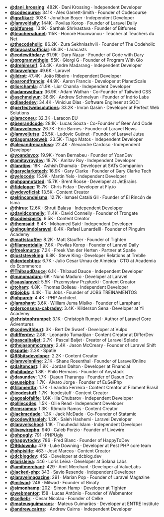 - **[@dani_krossing](https://www.youtube.com/@dani_krossing)**: 482K ‧ Dani Krossing ‧ Independent Developer
- **[@codecourse](https://www.youtube.com/@codecourse)**: 341K ‧ Alex Garrett-Smith ‧ Founder of Codecourse
- **[@grafikart](https://www.youtube.com/@grafikart)**: 303K ‧ Jonathan Boyer ‧ Independent Developer
- **[@laraveldaily](https://www.youtube.com/@laraveldaily)**: 144K ‧ Povilas Korop ‧ Founder of Laravel Daily
- **[@bitfumes](https://www.youtube.com/@bitfumes)**: 134K ‧ Sarthak Shrivastava ‧ Founder of Bitfumes
- **[@teachersdunet](https://www.youtube.com/@teachersdunet)**: 115K ‧ Honoré Hounwanou ‧ Teacher at Teachers du Net
- **[@thecodeholic](https://www.youtube.com/@thecodeholic)**: 86.2K ‧ Zura Sekhniashvili ‧ Founder of The Codeholic
- **[@laracastsofficial](https://www.youtube.com/@laracastsofficial)**: 68.3K ‧ Laracasts
- **[@codewithdary](https://www.youtube.com/@codewithdary)**: 61.9K ‧ Dary Nazar ‧ Founder of Code with Dary
- **[@programwithgio](https://www.youtube.com/@programwithgio)**: 55K ‧ Giorgi G ‧ Founder of Program With Gio
- **[@drehimself](https://www.youtube.com/@drehimself)**: 53.4K ‧ Andre Madarang ‧ Independent Developer
- **[@laravelphp](https://www.youtube.com/@laravelphp)**: 49.6K ‧ Laravel
- **[@jldrpt](https://www.youtube.com/@jldrpt)**: 47.4K ‧ João Ribeiro ‧ Independent Developer
- **[@aarondfrancis](https://www.youtube.com/@aarondfrancis)**: 44.9K ‧ Aaron Francis ‧ Developer at PlanetScale
- **[@liorchamla](https://www.youtube.com/@liorchamla)**: 41.9K ‧ Lior Chamla ‧ Independent Developer
- **[@adamwathan](https://www.youtube.com/@adamwathan)**: 36.9K ‧ Adam Wathan ‧ Co-Founder of Tailwind CSS
- **[@aschmelyun](https://www.youtube.com/@aschmelyun)**: 36.6K ‧ Andrew Schmelyun ‧ Founder of Indrio Labs
- **[@diasdedev](https://www.youtube.com/@diasdedev)**: 34.4K ‧ Vinicius Dias ‧ Software Engineer at SOCi
- **[@perfectwebsolutions](https://www.youtube.com/@perfectwebsolutions)**: 33.2K ‧ Imran Qasim ‧ Developer at Perfect Web Solutions
- **[@laraconeu](https://www.youtube.com/@laraconeu)**: 32.3K ‧ Laracon EU
- **[@beerandcode](https://www.youtube.com/@beerandcode)**: 28.1K ‧ Lucas Souza ‧ Co-Founder of Beer And Code
- **[@laravelnews](https://www.youtube.com/@laravelnews)**: 26.7K ‧ Eric Barnes ‧ Founder of Laravel News
- **[@laraveljutsu](https://www.youtube.com/@laraveljutsu)**: 25.5K ‧ Ludovic Guénet ‧ Founder of Laravel Jutsu
- **[@tiagomatosweb](https://www.youtube.com/@tiagomatosweb)**: 23.5K ‧ Tiago Matos ‧ Independent Developer
- **[@alexandrecardoso](https://www.youtube.com/@alexandrecardoso)**: 22.4K ‧ Alexandre Cardoso ‧ Independent Developer
- **[@yoandevco](https://www.youtube.com/@yoandevco)**: 19.9K ‧ Yoan Bernabeu ‧ Founder of YoanDev
- **[@amitavroydev](https://www.youtube.com/@amitavroydev)**: 18.7K ‧ Amitav Roy ‧ Independent Developer
- **[@laratips](https://www.youtube.com/@laratips)**: 18K ‧ Ashish Dhamala ‧ Developer at SATs Companion
- **[@garyclarketech](https://www.youtube.com/@garyclarketech)**: 16.9K ‧ Gary Clarke ‧ Founder of Gary Clarke Tech
- **[@yelocode](https://www.youtube.com/@yelocode)**: 15.9K ‧ Martin Yelo ‧ Independent Developer
- **[@phpannotated](https://www.youtube.com/@phpannotated)**: 15.7K ‧ Brent Roose ‧ Developer at JetBrains
- **[@fideloper](https://www.youtube.com/@fideloper)**: 15.7K ‧ Chris Fidao ‧ Developer at Fly.io
- **[@wdevoficial](https://www.youtube.com/@wdevoficial)**: 13.5K ‧ Content Creator
- **[@elrincondeisma](https://www.youtube.com/@elrincondeisma)**: 12.7K ‧ Ismael Catalá Gil ‧ Founder of El Rincón de Isma
- **[@thirus](https://www.youtube.com/@thirus)**: 12.6K ‧ Shruti Balasa ‧ Independent Developer
- **[@davidconnelly](https://www.youtube.com/@davidconnelly)**: 11.4K ‧ David Connelly ‧ Founder of Trongate
- **[@codeexperts](https://www.youtube.com/@codeexperts)**: 9.5K ‧ Content Creator
- **[@themsaid](https://www.youtube.com/@themsaid)**: 8.4K ‧ Mohamed Said ‧ Independent Developer
- **[@pinguimdolaravel](https://www.youtube.com/@pinguimdolaravel)**: 8.4K ‧ Rafael Lunardelli ‧ Founder of Pinguim Academy
- **[@mattstauffer](https://www.youtube.com/@mattstauffer)**: 8.2K ‧ Matt Stauffer ‧ Founder of Tighten
- **[@filamentdaily](https://www.youtube.com/@filamentdaily)**: 7.6K ‧ Povilas Korop ‧ Founder of Laravel Daily
- **[@freekmurze](https://www.youtube.com/@freekmurze)**: 7.2K ‧ Freek Van der Herten ‧ Partner at Spatie
- **[@juststeveking](https://www.youtube.com/@juststeveking)**: 6.8K ‧ Steve King ‧ Developer Relations at Treblle
- **[@devtechtips](https://www.youtube.com/@devtechtips)**: 6.7K ‧ Julio Cesar Urnau de Almeida ‧ CTO at Academia do Ecommerce
- **[@ThibaudDauce](https://www.youtube.com/@ThibaudDauce)**: 6.1K ‧ Thibaud Dauce ‧ Independent Developer
- **[@nunomaduro](https://www.youtube.com/@nunomaduro)**: 6K ‧ Nuno Maduro ‧ Developer at Laravel
- **[@saaslaravel](https://www.youtube.com/@saaslaravel)**: 5.5K ‧ Przemysław Przyłucki ‧ Content Creator
- **[@toham](https://www.youtube.com/@toham)**: 4.8K ‧ Thomas Boileau ‧ Independent Developer
- **[@tiojobs](https://www.youtube.com/@tiojobs)**: 4.4K ‧ Tio Jobs ‧ Founder of JOBS TREINAMENTOS
- **[@phparch](https://www.youtube.com/@phparch)**: 4.4K ‧ PHP Architect
- **[@laraphant](https://www.youtube.com/@laraphant)**: 3.6K ‧ William Juma Misiko ‧ Founder of Laraphant
- **[@dersonsena-cabradev](https://www.youtube.com/@dersonsena-cabradev)**: 3.4K ‧ Kilderson Sena ‧ Developer at Yii Academy
- **[@christophrumpel](https://www.youtube.com/@christophrumpel)**: 3.1K ‧ Christoph Rumpel ‧ Author of Laravel Core Adventures
- **[@codewithburt](https://www.youtube.com/@codewithburt)**: 3K ‧ Bert De Swaef ‧ Developer at Vulpo
- **[@differdev](https://www.youtube.com/@differdev)**: 2.8K ‧ Leonardo Tumadjian ‧ Content Creator at DifferDev
- **[@pascalbaljet](https://www.youtube.com/@pascalbaljet)**: 2.7K ‧ Pascal Baljet ‧ Creator of Laravel Splade
- **[@thejasonmccreary](https://www.youtube.com/@thejasonmccreary)**: 2.4K ‧ Jason McCreary ‧ Founder of Laravel Shift
- **[@spatie](https://www.youtube.com/@spatie)**: 2.3K ‧ Spatie
- **[@85bitsdeveloper](https://www.youtube.com/@85bitsdeveloper)**: 2.2K ‧ Content Creator
- **[@laravelonline](https://www.youtube.com/@laravelonline)**: 2.1K ‧ Shane Rosenthal ‧ Founder of LaravelOnline
- **[@daltoncast](https://www.youtube.com/@daltoncast)**: 1.9K ‧ Jordan Dalton ‧ Developer at Financial
- **[@philodev](https://www.youtube.com/@philodev)**: 1.8K ‧ Philo Hermans ‧ Founder of Anystack
- **[@dasundev](https://www.youtube.com/@dasundev)**: 1.7K ‧ Dasun Tharanga ‧ Founder of Dasun Dev
- **[@euseiphp](https://www.youtube.com/@euseiphp)**: 1.7K ‧ Álvaro Jorge ‧ Founder of EuSeiPhp
- **[@filamentbr](https://www.youtube.com/@filamentbr)**: 1.7K ‧ Leandro Ferreira ‧ Content Creator at Filament Brasil
- **[@icodestuff](https://www.youtube.com/@icodestuff)**: 1.7K ‧ Icodestuff ‧ Content Creator
- **[@agoalofalife](https://www.youtube.com/@agoalofalife)**: 1.6K ‧ Ilia Chubarov ‧ Independent Developer
- **[@olliecodes](https://www.youtube.com/@olliecodes)**: 1.5K ‧ Ollie Read ‧ Independent Developer
- **[@rmsramos](https://www.youtube.com/@rmsramos)**: 1.3K ‧ Rômulo Ramos ‧ Content Creator
- **[@jackmcdade](https://www.youtube.com/@jackmcdade)**: 1.3K ‧ Jack McDade ‧ Co-Founder of Statamic
- **[@codewithsaleh](https://www.youtube.com/@codewithsaleh)**: 1.2K ‧ Saleh Hashemi ‧ Laravel Developer
- **[@laravelschool](https://www.youtube.com/@laravelschool)**: 1.1K ‧ Thouhedul Islam ‧ Independent Developer
- **[@livewirephp](https://www.youtube.com/@livewirephp)**: 940 ‧ Caleb Porzio ‧ Founder of Livewire
- **[@phpugly](https://www.youtube.com/@phpugly)**: 791 ‧ PHPUgly
- **[@happytodev](https://www.youtube.com/@happytodev)**: 786 ‧ Fred Blanc ‧ Founder of HappyToDev
- **[@96downlu](https://www.youtube.com/@96downlu)**: 479 ‧ Luke Downing ‧ Developer at Pest PHP core team
- **[@phpislife](https://www.youtube.com/@phpislife)**: 463 ‧ José Marcos ‧ Content Creator
- **[@dcblogdev](https://www.youtube.com/@dcblogdev)**: 452 ‧ Developer at dcblog.dev
- **[@lorisleiva](https://www.youtube.com/@lorisleiva)**: 446 ‧ Loris Leiva ‧ Developer at Solana Labs
- **[@amitmerchant](https://www.youtube.com/@amitmerchant)**: 429 ‧ Amit Merchant ‧ Developer at ValueLabs
- **[@jacked-php](https://www.youtube.com/@jacked-php)**: 343 ‧ Savio Resende ‧ Independent Developer
- **[@laravelmagazine](https://www.youtube.com/@laravelmagazine)**: 291 ‧ Marian Pop ‧ Founder of Laravel Magazine
- **[@milwad](https://www.youtube.com/@milwad)**: 246 ‧ Milwad ‧ Founder of Binafy
- **[@simonhamp](https://www.youtube.com/@simonhamp)**: 202 ‧ Simon Hamp ‧ Developer at Tighten
- **[@webmentor](https://www.youtube.com/@webmentor)**: 158 ‧ Lucas Antônio ‧ Founder of Webmentor
- **[@celkebr](https://www.youtube.com/@celkebr)**:  ‧ Cesar Nicolau ‧ Founder of Celke
- **[@mateusguimaraes](https://www.youtube.com/@mateusguimaraes)**:  ‧ Mateus Guimarães ‧ Developer at ENTRE Institute
- **[@andrew.cairns](https://www.youtube.com/@andrew.cairns)**:  ‧ Andrew Cairns ‧ Independent Developer
